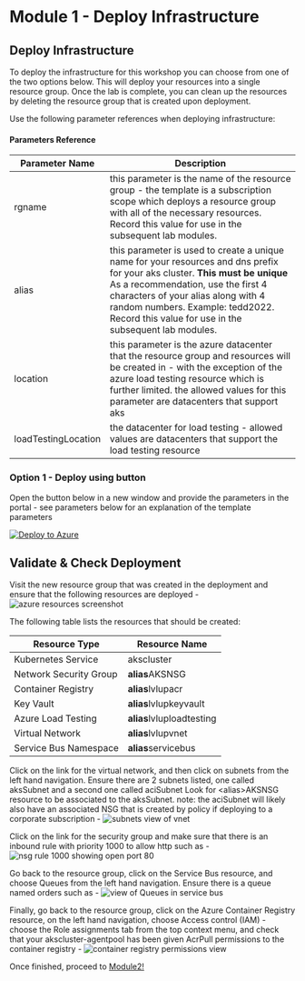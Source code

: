# Module 1 - Deploy Infrastructure

## Deploy Infrastructure

To deploy the infrastructure for this workshop you can choose from one of the two options below.  This will deploy your resources into a single resource group.  Once the lab is complete, you can clean up the resources by deleting the resource group that is created upon deployment.

Use the following parameter references when deploying infrastructure:

#### Parameters Reference

Parameter Name | Description 
-------------- | ----------- 
 rgname | this parameter is the name of the resource group - the template is a subscription scope which deploys a resource group with all of the necessary resources.  Record this value for use in the subsequent lab modules.
 alias | this parameter is used to create a unique name for your resources and dns prefix for your aks cluster. **This must be unique** As a recommendation, use the first 4 characters of your alias along with 4 random numbers. Example: tedd2022. Record this value for use in the subsequent lab modules.
 location | this parameter is the azure datacenter that the resource group and resources will be created in - with the exception of the azure load testing resource which is further limited.  the allowed values for this parameter are datacenters that support aks 
 loadTestingLocation | the datacenter for load testing - allowed values are datacenters that support the load testing resource 

### Option 1 - Deploy using button

Open the button below in a new window and provide the parameters in the portal - see parameters below for an explanation of the template parameters

[![Deploy to Azure](https://aka.ms/deploytoazurebutton)](https://portal.azure.com/#create/Microsoft.Template/uri/https%3A%2F%2Fraw.githubusercontent.com%2Fkprpg%2Faks-advanced-autoscaling%2Fmain%2Ftools%2Fdeploy%2Fmodule1%2Fdeployrg.json)


## Validate & Check Deployment

Visit the new resource group that was created in the deployment and ensure that the following resources are deployed - 
![azure resources screenshot](../../assets/images/module1/lvlupresources.png)

The following table lists the resources that should be created:

| Resource Type | Resource Name |
|------------------------|-------------------------|
| Kubernetes Service | akscluster |
| Network Security Group | **alias**AKSNSG |
| Container Registry | **alias**lvlupacr |
| Key Vault | **alias**lvlupkeyvault |
| Azure Load Testing | **alias**lvluploadtesting |
| Virtual Network | **alias**lvlupvnet |
| Service Bus Namespace | **alias**servicebus |

Click on the link for the virtual network, and then click on subnets from the left hand navigation.  Ensure there are 2 subnets listed, one called aksSubnet and a second one called aciSubnet Look for \<alias>AKSNSG resource to be associated to the aksSubnet. note: the aciSubnet will likely also have an associated NSG that is created by policy if deploying to a corporate subscription - 
![subnets view of vnet](../../assets/images/module1/nsgassociation.png)

Click on the link for the security group and make sure that there is an inbound rule with priority 1000 to allow http such as - 
![nsg rule 1000 showing open port 80](../../assets/images/module1/port80rule.png)

Go back to the resource group, click on the Service Bus resource, and choose Queues from the left hand navigation.  Ensure there is a queue named orders such as - 
![view of Queues in service bus](../../assets/images/module1/ServiceBusCheck.png)

Finally, go back to the resource group, click on the Azure Container Registry resource, on the left hand navigation, choose Access control (IAM) - choose the Role assignments tab from the top context menu, and check that your akscluster-agentpool has been given AcrPull permissions to the container registry -
![container registry permissions view](../../assets/images/module1/acr_permissions.png)

Once finished, proceed to [Module2!](../Module2/index.md)
